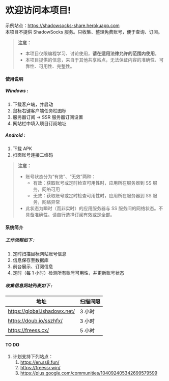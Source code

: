 欢迎访问本项目!
===================

示例站点：https://shadowsocks-share.herokuapp.com   
本项目不提供 ShadowSocks 服务。只收集、整理免费账号，便于查询、订阅。

> **注意：**
> - 本项目仅限编程学习、讨论使用，**请在适用法律允许的范围内使用**。
> - 本项目提供的信息，来自于其他共享站点，无法保证内容的准确性、可靠性、可用性、完整性。


#### 使用说明

##### Windows :
1. 下载客户端，并启动
2. 鼠标右键客户端任务栏图标
3. 服务器订阅 -> SSR 服务器订阅设置
4. 网站栏中填入项目订阅地址

##### Android :
1. 下载 APK
2. 扫面账号连接二维码

> **注意：**
> - 账号状态分为“有效”、“无效”两种：
>   - 有效：获取账号或定时检查可用性时，应用所在服务器到 SS 服务，网络可用
>   - 无效：获取账号或定时检查可用性时，应用所在服务器到 SS 服务，网络异常
> - 此状态为瞬时（而非实时）的应用服务器与 SS 服务间的网络状态。不具备准确性。请自行选择订阅有效或是全部。


#### 系统简介

##### 工作流程如下 :

1. 定时扫描目标网站账号信息
2. 信息保存至数据库
3. 前台展示、订阅信息
4. 定时（每 1 小时）检测所有账号可用性，并更新账号状态

##### 收集信息网站列表如下 :

地址     | 扫描间隔
-------- | ---
https://global.ishadowx.net/ | 3 小时
https://doub.io/sszhfx/ | 3 小时
https://freess.cx/ | 5 小时


#### TO DO

1. 计划支持下列站点：
    1. https://en.ss8.fun/
    1. https://freessr.win/
    1. https://plus.google.com/communities/104092405342699579599
